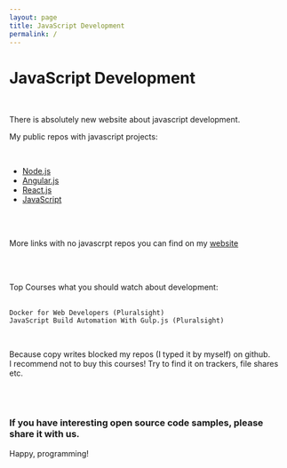 ```yaml
---
layout: page
title: JavaScript Development
permalink: /
---
```


# JavaScript Development

<br/>

There is absolutely new website about javascript development.

My public repos with javascript projects:

<br/>

<ul>
    <li><a href="https://github.com/marley-nodejs" rel="nofollow">Node.js</a></li>
    <li><a href="https://github.com/marley-angular" rel="nofollow">Angular.js</a></li>
    <li><a href="https://github.com/marley-react" rel="nofollow">React.js</a></li>
    <li><a href="https://github.com/marley-js" rel="nofollow">JavaScript</a></li>
</ul>


<br/><br/>

More links with no javascrpt repos you can find on my <a href="https://marley.org" rel="nofollow">website</a>

<br/><br/>


Top Courses what you should watch about development: <br/><br/>


    Docker for Web Developers (Pluralsight)
    JavaScript Build Automation With Gulp.js (Pluralsight)

<br/>

Because copy writes blocked my repos (I typed it by myself) on github.  
I recommend not to buy this courses! Try to find it on trackers, file shares etc.


<br/><br/>



### If you have interesting open source code samples, please share it with us.

Happy, programming!
